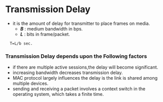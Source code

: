 # Transmission Delay 

- it is  the amount of delay for transmitter to place frames on media.
  - ***B*** : medium bandwidth in bps.
  - ***L*** : bits in frame/packet.

```
  T=L/b sec.
```


### Transmission Delay depends upon the Following factors
- if there are multiple active sessions,the delay will become significant.
- increasing bandwidth decreases transmission delay.
- MAC protocol largely influences the delay is the link is shared  among multiple devices.
- sending and receiving a packet involves a context switch in the operating system, which takes a finite time.
